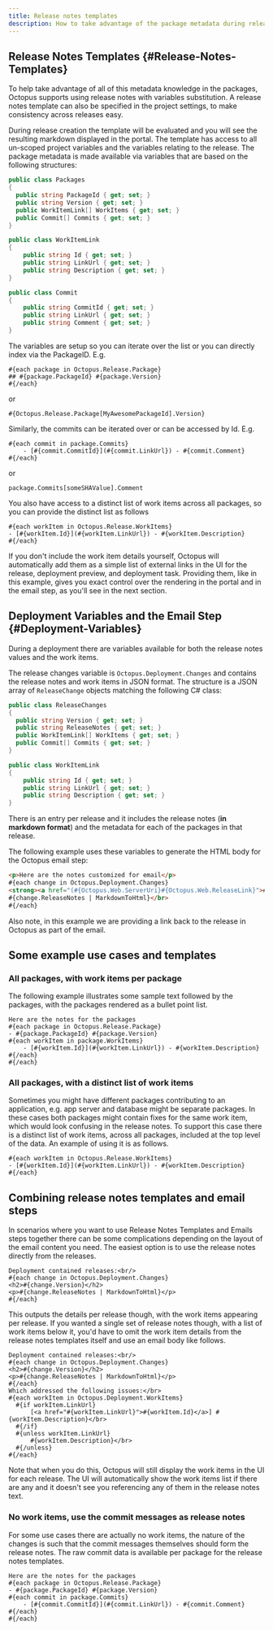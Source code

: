 ```yaml
---
title: Release notes templates
description: How to take advantage of the package metadata during release creation.
---
```


## Release Notes Templates {#Release-Notes-Templates}

To help take advantage of all of this metadata knowledge in the packages, Octopus supports using release notes with variables substitution. A release notes template can also be specified in the project settings, to make consistency across releases easy.

During release creation the template will be evaluated and you will see the resulting markdown displayed in the portal. The template has access to all un-scoped project variables and the variables relating to the release. The package metadata is made available via variables that are based on the following structures:

```csharp
public class Packages
{
  public string PackageId { get; set; }
  public string Version { get; set; }
  public WorkItemLink[] WorkItems { get; set; }
  public Commit[] Commits { get; set; }
}

public class WorkItemLink
{
    public string Id { get; set; }
    public string LinkUrl { get; set; }
    public string Description { get; set; }
}

public class Commit
{
    public string CommitId { get; set; }
    public string LinkUrl { get; set; }
    public string Comment { get; set; }
}
```

The variables are setup so you can iterate over the list or you can directly index via the PackageID. E.g.

```
#{each package in Octopus.Release.Package}
## #{package.PackageId} #{package.Version}
#{/each}
```

or

```
#{Octopus.Release.Package[MyAwesomePackageId].Version}
```

Similarly, the commits can be iterated over or can be accessed by Id. E.g.

```
#{each commit in package.Commits}
    - [#{commit.CommitId}](#{commit.LinkUrl}) - #{commit.Comment}
#{/each}
```

or

```
package.Commits[someSHAValue].Comment
```

You also have access to a distinct list of work items across all packages, so you can provide the distinct list as follows

```#{each package in Octopus.Release.Package}
#{each workItem in Octopus.Release.WorkItems}
- [#{workItem.Id}](#{workItem.LinkUrl}) - #{workItem.Description}
#{/each}
```

If you don't include the work item details yourself, Octopus will automatically add them as a simple list of external links in the UI for the release, deployment preview, and deployment task. Providing them, like in this example, gives you exact control over the rendering in the portal and in the email step, as you'll see in the next section.

## Deployment Variables and the Email Step {#Deployment-Variables}

During a deployment there are variables available for both the release notes values and the work items.

The release changes variable is `Octopus.Deployment.Changes` and contains the release notes and work items in JSON format. The structure is a JSON array of `ReleaseChange` objects matching the following C# class:

```csharp
public class ReleaseChanges
{
  public string Version { get; set; }
  public string ReleaseNotes { get; set; }
  public WorkItemLink[] WorkItems { get; set; }
  public Commit[] Commits { get; set; }
}

public class WorkItemLink
{
    public string Id { get; set; }
    public string LinkUrl { get; set; }
    public string Description { get; set; }
}
```

There is an entry per release and it includes the release notes (**in markdown format**) and the metadata for each of the packages in that release.

The following example uses these variables to generate the HTML body for the Octopus email step:

```html
<p>Here are the notes customized for email</p>
#{each change in Octopus.Deployment.Changes}
<strong><a href="(#{Octopus.Web.ServerUri}#{Octopus.Web.ReleaseLink}">#{change.Version}</a></strong></br>
#{change.ReleaseNotes | MarkdownToHtml}</br>
#{/each}
```

Also note, in this example we are providing a link back to the release in Octopus as part of the email.

## Some example use cases and templates

### All packages, with work items per package

The following example illustrates some sample text followed by the packages, with the packages rendered as a bullet point list.

```Here are the notes for the packages
Here are the notes for the packages
#{each package in Octopus.Release.Package}
- #{package.PackageId} #{package.Version}
#{each workItem in package.WorkItems}
    - [#{workItem.Id}](#{workItem.LinkUrl}) - #{workItem.Description}
#{/each}
#{/each}
```

### All packages, with a distinct list of work items

Sometimes you might have different packages contributing to an application, e.g. app server and database might be separate packages. In these cases both packages might contain fixes for the same work item, which would look confusing in the release notes. To support this case there is a distinct list of work items, across all packages, included at the top level of the data. An example of using it is as follows.

```
#{each workItem in Octopus.Release.WorkItems}
- [#{workItem.Id}](#{workItem.LinkUrl}) - #{workItem.Description}
#{/each}
```

## Combining release notes templates and email steps

In scenarios where you want to use Release Notes Templates and Emails steps together there can be some complications depending on the layout of the email content you need. The easiest option is to use the release notes directly from the releases.

```
Deployment contained releases:<br/>
#{each change in Octopus.Deployment.Changes}
<h2>#{change.Version}</h2>
<p>#{change.ReleaseNotes | MarkdownToHtml}</p>
#{/each}

```

This outputs the details per release though, with the work items appearing per release. If you wanted a single set of release notes though, with a list of work items below it, you'd have to omit the work item details from the release notes templates itself and use an email body like follows.

```
Deployment contained releases:<br/>
#{each change in Octopus.Deployment.Changes}
<h2>#{change.Version}</h2>
<p>#{change.ReleaseNotes | MarkdownToHtml}</p>
#{/each}
Which addressed the following issues:</br>
#{each workItem in Octopus.Deployment.WorkItems}
  #{if workItem.LinkUrl}
      [<a href="#{workItem.LinkUrl}">#{workItem.Id}</a>] #{workItem.Description}</br>
  #{/if}
  #{unless workItem.LinkUrl}
      #{workItem.Description}</br>
  #{/unless}
#{/each} 
```

Note that when you do this, Octopus will still display the work items in the UI for each release. The UI will automatically show the work items list if there are any and it doesn't see you referencing any of them in the release notes text.

### No work items, use the commit messages as release notes

For some use cases there are actually no work items, the nature of the changes is such that the commit messages themselves should form the release notes. The raw commit data is available per package for the release notes templates.

```
Here are the notes for the packages
#{each package in Octopus.Release.Package}
- #{package.PackageId} #{package.Version}
#{each commit in package.Commits}
    - [#{commit.CommitId}](#{commit.LinkUrl}) - #{commit.Comment}
#{/each}
#{/each}
```



